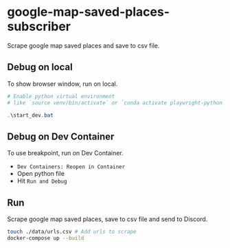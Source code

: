 # google-map-saved-places-subscriber

Scrape google map saved places and save to csv file.

## Debug on local

To show browser window, run on local.

```powershell
# Enable python virtual environment
# like `source venv/bin/activate` or `conda activate playwright-python`
```

```powershell
.\start_dev.bat
```

## Debug on Dev Container

To use breakpoint, run on Dev Container.

- `Dev Containers: Reopen in Container`
- Open python file
- Hit `Run and Debug`

## Run

Scrape google map saved places, save to csv file and send to Discord.

```bash
touch ./data/urls.csv # Add urls to scrape
docker-compose up --build
```

